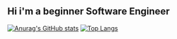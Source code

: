 ## Hi i'm a beginner Software Engineer

[![Anurag's GitHub stats](https://github-readme-stats.vercel.app/api?username=black-fen1x&show_icons=true&hide=commits&theme=radical)](https://github.com/black-fen1x) [![Top Langs](https://github-readme-stats.vercel.app/api/top-langs/?username=black-fen1x&layout=compact&theme=radical)](https://github.com/anuraghazra/github-readme-stats)
<!--
**black-fen1x/black-fen1x** is a ✨ _special_ ✨ repository because its `README.md` (this file) appears on your GitHub profile.

Here are some ideas to get you started:

- 🔭 I’m currently working on ...
- 🌱 I’m currently learning ...
- 👯 I’m looking to collaborate on ...
- 🤔 I’m looking for help with ...
- 💬 Ask me about ...
- 📫 How to reach me: ...
- 😄 Pronouns: ...
- ⚡ Fun fact: ...
-->
